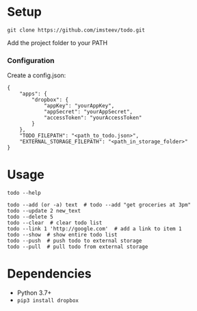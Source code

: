 # Setup

  ```
  git clone https://github.com/imsteev/todo.git
  ```

  Add the project folder to your PATH

### Configuration

Create a config.json:

```
{
    "apps": {
        "dropbox": {
            "appKey": "yourAppKey",
            "appSecret": "yourAppSecret",
            "accessToken": "yourAccessToken"
        }
    },
    "TODO_FILEPATH": "<path_to_todo.json>",
    "EXTERNAL_STORAGE_FILEPATH": "<path_in_storage_folder>"
}
```

# Usage

```
todo --help

todo --add (or -a) text  # todo --add "get groceries at 3pm"
todo --update 2 new_text
todo --delete 5
todo --clear  # clear todo list
todo --link 1 'http://google.com'  # add a link to item 1
todo --show  # show entire todo list
todo --push  # push todo to external storage
todo --pull  # pull todo from external storage
```

# Dependencies
  - Python 3.7+
  - `pip3 install dropbox`
